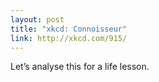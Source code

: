 ```yaml
---
layout: post
title: "xkcd: Connoisseur"
link: http://xkcd.com/915/
---
```

Let’s analyse this for a life lesson.
